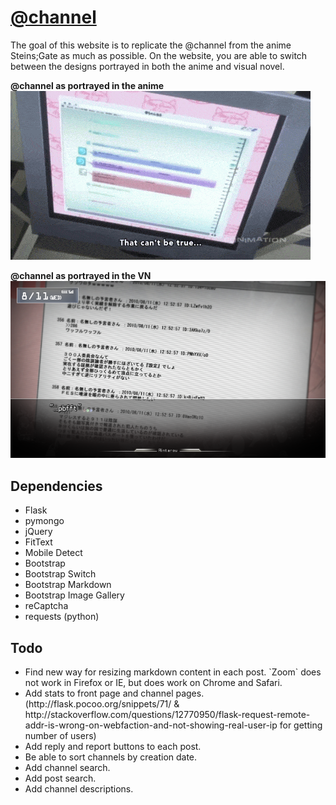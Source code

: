 # [@channel](http://atchannel.space/)
The goal of this website is to replicate the @channel from the anime Steins;Gate as much as possible. On the website, you are able to switch between the designs portrayed in both the anime and visual novel.

**@channel as portrayed in the anime**
!["@channel as portrayed in anime"](static/img/@channel.gif "@channel as portrayed in the anime")

**@channel as portrayed in the VN**
!["@channel as portrayed in the VN"](static/img/VN/vn3.png "@channel as portrayed in the VN")

## Dependencies
- Flask
- pymongo
- jQuery
- FitText
- Mobile Detect
- Bootstrap
- Bootstrap Switch
- Bootstrap Markdown
- Bootstrap Image Gallery
- reCaptcha
- requests (python)

## Todo
<ul>
	<li>Find new way for resizing markdown content in each post. `Zoom` does not work in Firefox or IE, but does work on Chrome and Safari.</li>
	<li>Add stats to front page and channel pages. (http://flask.pocoo.org/snippets/71/ & http://stackoverflow.com/questions/12770950/flask-request-remote-addr-is-wrong-on-webfaction-and-not-showing-real-user-ip for getting number of users)</li>
	<li>Add reply and report buttons to each post.</li>
	<li>Be able to sort channels by creation date.</li>
	<li>Add channel search.</li>
	<li>Add post search.</li>
	<li>Add channel descriptions.</li>
</ul>